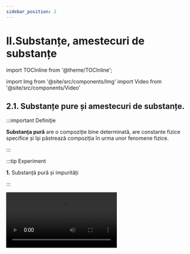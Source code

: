 ```yaml
---
sidebar_position: 2
---
```


# II.Substanțe, amestecuri de substanțe


import TOCInline from '@theme/TOCInline';

<TOCInline toc={toc} />



import Img from '@site/src/components/Img'
import Video from '@site/src/components/Video'


## 2.1. Substanțe pure și amestecuri de substanțe.

:::important Definiţie

**Substanța pură** are o compoziție bine determinată, are constante fizice specifice și își păstrează compoziția în urma unor fenomene fizice.

:::



:::tip Experiment

**1.** Substanță pură și impurități 

:::

<Video src="https://www.youtube.com/embed/Pzx33beWQ2g" />


**Materiale necesare:** 2 pahare Berzelius, apă, baghetă de sticlă, sare extrafină și sare grunjoasă.


**Descrierea experimentului:** 

- Pune într-un pahar sarea extrafină și în celălalt sarea grunjoasă.
- Adaugă apă în ambele pahare și dizolvă sarea prin agitarea cu bagheta și apoi observă conținuturile celor 2 pahare.
 

- Ce observi ?


:::note Observaţie

În paharul cu apă și sare fină nu se deosebesc componenții, iar în celălalt se depun pe fund substanțe închise la culoare.  

:::



**Concluzia experimentului:**

Sarea fină este o substanță pură, iar sarea grunjoasă este impură, adică conține impurități (alte substanțe pe lângă sare).




**Pentru a exprima cât de curată este o substanță se folosește noțiunea de puritate.**

:::important Definiţie

**Puritatea (p)** reprezintă masa de substanță pură care se găsește în 100 g de substanță impură. Ea se exprimă în procente (%).

:::


:::caution Problemă model

**1.** Din 800 g sare grunjoasă se obține 700 g sare pură. Calculați puritatea zăcământului și procentul impurităților. 





800 g sare impură..................700 g sare pură

100 g sare impură..................x g sare pură


<Img className="img-responsive4" src="chimie/clasa7/capitolul2/2_1_Poza1_CalculeTema1.jpg" lazy={false} width="1000" height="94" />


:::



:::important Definiţie

**Amestecul** este rezultatul punerii în comun a două sau mai multe substanțe între care nu au loc fenomene chimice (reacții chimice).

:::

Zilnic folosești amestecuri sub diferite forme: preparate culinare, medicamente, pastă de dinți, detergenți, produse cosmetice etc.


<br></br>
<br></br>



:::tip Experiment

**2.** Ce este un amestec de substanțe ?

:::

<Video src="https://www.youtube.com/embed/ytjeNW337Nc" />


**Materiale necesare:** mojar cu pistil, sulf, pilitură de fier, o picătură de mercur, magnet.

:::warning

Acest experiment se efectuează numai de către profesori!
Atenție! Mercurul este extrem de toxic ! Nu inhala vaporii săi! Nu îl atinge și nu il gusta! 
  
:::


**Descrierea experimentului:** 

- Pune într-un mojar pulbere de sulf și pilitură de fier și amestecă cu pistilul.
- Apropie de acest amestec un magnet.
 

- Ce observi ?


:::note Observaţie

Fierul din amestec nu își pierde proprietatea de a fi atras de magnet.

Sulful din amestec își păstrează și el proprietățile (pulbere galbenă).
  

:::


- Pune într-un mojar pulbere de sulf și o picătură de mercur și amestecă cu pistilul.

- Ce observi ?


:::note Observaţie

În scurt timp vei observa o pulbere neagră și formarea unei noi substanțe care nu mai are proprietățile celor 2 componente.  

:::



**Concluzia experimentului:**

Sulful cu fierul amestecate în mojar formează un amestec.

Sulful cu mercurul suferă un fenomen chimic, în urma căruia cele două substanțe nu își mai păstrează proprietățile.



:::important Caracteristicile amestecurilor

A)	Un amestec este format din doi sau mai mulți componenți.

B)	Substanțele componente pot fi luate în diferite proporții.

C)	Fiecare substanță componentă își păstrează proprietățile fizice și chimice.

:::


:::important

#### Un amestec poate fi format din:

- Substanțe solide: solul, rocile, aliajele
- Substanțe lichide: diverse băuturi, antigelul
- Substanțe gazoase: aerul, gazele naturale
- Substanțe în cele 3 stări de agregare: apa tulbure (apă + particule solide + aer dizolvat)

:::





:::important

#### Obținerea amestecurilor :

a)	Amestecarea componenților în stare gazoasă are loc de la sine prin fenomenul de difuzie, datorat mișcării dezordonate și continue a particulelor componente.

b)	Amestecarea unui lichid cu: 
  - un gaz prin barbotarea (suflarea) gazului în lichid;
  - alt lichid, tot de la sine prin difuzie;
  - un solid, prin amestecare și dizolvare.
  
c)	Amestecarea componenților în stare solidă cu ajutorul mojarului cu pistil.

:::


:::important

#### După compoziția lor amestecurile se clasifică în:

**1) Amestecuri omogene** care au aceeași compoziție și aceleași proprietăți în toată masa lor. 



#### Exemple de amestecuri omogene: 

- soluții;
- aliaje;
- oțet;
- aer;
- spirt.

<Img className="img-responsive4" src="chimie/clasa7/capitolul2/2_1_Poza2_ExempluAmestecuriOmogene_Spirt_vers2.jpg" width="1000" height="479" />


<br></br>
<br></br>


**2) Amestecuri eterogene** care nu au aceeași compoziție și aceleași proprietăți în toată masa lor și se observă cu ochiul liber sau cu lupa componenții săi. 



#### Exemple de amestecuri eterogene: 

- apă cu ulei;
- apă cu nisip;
- aer cu mercur;
- preparate culinare;
- roci etc. 

<Img className="img-responsive4" src="chimie/clasa7/capitolul2/2_1_Poza3_ExempluAmestecuriEterogene_Roci_vers2.jpg" width="1000" height="520" />



:::

<br></br>




:::caution Problemă rezolvată

**1.** Dă câte 3 exemple de substanțe pure, amestecuri omogene și eterogene.

<Img className="img-responsive4" src="chimie/clasa7/capitolul2/2_1_Poza4_TabelProblemaModel1.jpg" width="1000" height="142" />

:::





:::caution Problemă rezolvată

**2.** Identifică tipul amestecului din tabel.

<Img className="img-responsive4" src="chimie/clasa7/capitolul2/2_1_Poza5_TabelProblemaModel2.jpg" width="1000" height="248" />

:::





<br></br>
<br></br>




## 2.2. Metode de separare a amestecurilor

### 2.2.1. Metode de separare a amestecurilor omogene

### 2.2.1.1. Cristalizarea



:::important Definiţie

**Cristalizarea** este metoda de separare a unei substanțe solide sub formă de cristale dintr-un amestec omogen lichid (soluție), prin evaporarea substanței lichide.

:::




:::tip Experiment

**3.** Cristalizarea

:::

<Video src="https://www.youtube.com/embed/ZkYIcurElJg" />


**Materiale necesare:** pahar Berzelius, apă, cristale de piatră vânătă, baghetă, sită de azbest, spirtieră, chibrit, capsulă, trepied.


:::warning

Acest experiment se efectuează numai de către profesori!
 
  
:::



**Descrierea experimentului:** 

- În pahar amestecă apa cu piatra vânătă cu ajutorul baghetei.
- Pune amestecul format într-o capsulă pe care o așezi pe sita de azbest de pe trepied și încălzește-l la flacăra spirtierei.
 

- Ce observi ?


:::note Observaţie

Apa se evaporă și se obțin în capsulă cristale de piatră vânătă.  

:::



**Concluzia experimentului:**

Prin cristalizare am separat o substanță solidă sub formă de cristale dintr-un amestec omogen lichid (soluție), prin evaporarea apei.



<br></br>


<Video src="https://www.youtube.com/embed/zCoSVEfaJL8" />


<br></br>



:::warning

Acest experiment se efectuează numai în prezența unui adult!

Când lucrezi cu surse de foc ai grijă să ai părul strâns și să nu porți haine cu mâneci largi! Atenție când lucrezi cu apă caldă să nu te arzi!

Piatra vânătă este toxică. Nu o atinge și nu o gusta!

 
  
:::

<br></br>



<Video src="https://www.youtube.com/embed/MxRAzjH6_Qs" />

<br></br>


:::warning

Acest experiment se efectuează numai în prezența unui adult!

Când lucrezi cu surse de foc ai grijă să ai părul strâns și să nu porți haine cu mâneci largi! Atenție când lucrezi cu apă caldă să nu te arzi!

Piatra vânătă este toxică. Nu o atinge și nu o gusta!

 
  
:::






:::caution Aplicaţiile cristalizării

- Extragerea sării din apa de mare.

- Extragerea zahărului din trestia/sflecla de zahăr.


:::


<br></br>
<br></br>




### 2.2.1.2. Distilarea


:::important Definiţie

**Distilarea** constă în separarea componentelor lichide dintr-un amestec omogen, pe baza punctelor lor de fierbere diferite.

:::


:::important

În timpul distilării au loc două fenomene fizice: **vaporizarea**, urmată de **condensare**.


<Img className="img-responsive4" src="chimie/clasa7/capitolul2/2_2_1_2_Poza1_PozaProcesDistilare.jpg" width="1000" height="600" />


Dacă în balon există un amestec de apă cu alcool, prin încălzire, temperatura va crește, iar când ajunge la 78 °C, alcoolul începe să fiarbă. 

Pe toată durata fierberii alcoolului, temperatura rămâne constantă, la 78 °C. Vaporii de alcool ajunși în refrigerent sunt răciți și condensează. 

Când temperatura începe să crească depășind 78 °C, alcoolul s-a separat de apă și se oprește distilarea. Apa s-a separat de alcool.

:::


:::note Observație

În general părțile componente ale amestecului au puncte de fierbere care nu diferă cu mai mult de 25 °C între ele, în condiții de presiune de o atmosferă. În schimb dacă diferența dintre punctele de fierbere este mai mare de 25 °C se poate folosi pentru separarea componenților o distilare simplă.

:::




:::caution Aplicaţiile distilării

**1)**	Obținerea apei distilate (pură din punct de vedere chimic), folosită în laboratoare, industrie, farmacie.


<Img className="img-responsive4" src="chimie/clasa7/capitolul2/2_2_1_2_Poza1bis_PozaApaDistilata.jpg" width="1000" height="1000" />



<br></br>
<br></br>


**2)** Obținerea băuturilor alcoolice în instalații industriale cu alambic.



<Img className="img-responsive4" src="chimie/clasa7/capitolul2/2_2_1_2_Poza2_PozaAlambic.jpg" width="1000" height="854" />


<br></br>
<br></br>




**3)** Prin distilarea fracționată a petrolului, în rafinăriile petrochimice se obțin propan, butan, benzine, petrol lampant, motorină, păcură. Aceste produse ale distilării petrolului se folosesc drept combustibili, la obținerea maselor plastice, medicamentelor, cauciucului artificial, fibrelor artificiale, detergenți, insecticide, pesticide etc.




<Img className="img-responsive4" src="chimie/clasa7/capitolul2/2_2_1_2_Poza3_PozaRafinarie.jpg" width="1000" height="565" />


<br></br>
<br></br>



**4)**	Distilarea fracționată a aerului cu separarea azotului de oxigen. Se consideră un balon de distilare care conține un amestec lichid de oxigen (componentul greu) și azot (componentul ușor). Dacă amestecul lichid este încălzit acesta va începe să fiarbă, producând vapori care conțin mai mult azot (componentul ușor) decât lichidul inițial. Acești vapori bogați în azot condensează într-un condensator.

<Img className="img-responsive4" src="chimie/clasa7/capitolul2/2_2_1_2_Poza4_DistilareaFractionataAAerului.jpg" width="1000" height="725" />




:::



<br></br>
<br></br>




### 2.2.2. Metode de separare a componentelor unui amestec eterogen

### 2.2.2.1. Decantarea



:::important Definiţie

**Decantarea** este metoda de separare a componentelor unui amestec eterogen solid–lichid sau lichid–lichid pe baza diferenței mari dintre densitățile acestora. 

:::


:::important

a) Pentru componente solid-lichid având densități cu mult diferite se folosește decantarea cu ajutorul baghetei (când solidul stă pe fundul lichidului). 

b) Pentru componentele lichid-lichid cu densități diferite și care sunt nemiscibile (nu se dizolvă unul în altul) se folosește decantarea cu pâlnia de separare.


:::





:::tip Experiment

**4.** Decantarea unui amestec de apă+ulei+nisip

:::

<Video src="https://www.youtube.com/embed/_JlehKDanoc" />


**Materiale necesare:** 2 pahare Berzelius, baghetă, pâlnie de separare (cu robinet), apă,ulei,nisip, stativ.


**Descrierea experimentului:** 

- Cu ajutorul baghetei se toarnă partea lichidă a amestecului în pâlnia de separare. În pahar rămâne nisipul.
- Se desface robinetul pâlniei de separare astfel încât, apa care are densitatea mai mare va curge în pahar, iar uleiul cu densitatea mai mică va rămâne în pâlnia de separare.
 

- Ce observi ?


:::note Observaţie

Prin decantare am separat nisipul de apa cu ulei, cu bagheta, apoi am separat apa de ulei cu pâlnia cu robinet.  

:::



**Concluzia experimentului:**

Prin decantare am separat componentelor unui amestec eterogen solid–lichid sau lichid–lichid, pe baza diferenței dintre densitățile acestora.



:::caution Aplicaţiile decantării

**1.** Obținerea apei potabile în bazine decantoare de mari dimensiuni, în care impuritățile solide se depun pe fundul decantorului și apa se limpezește și se epurează (curăță) mecanic.



<Img className="img-responsive4" src="chimie/clasa7/capitolul2/2_2_2_1_Poza1_PozaDecantorApa.jpg" width="1000" height="531" />


<br></br>
<br></br>



**2.** Separarea celor 2 componente ale varului stins: apa de var și laptele de var.


<Img className="img-responsive4" src="chimie/clasa7/capitolul2/2_2_2_1_Poza2_PozaPaharVarStins.jpg" width="1000" height="655" />


:::

<br></br>
<br></br>




### 2.2.2.2. Filtrarea.



:::important Definiţie

**Filtrarea** este metoda de separare a unei substanțe solide dintr-un amestec eterogen solid-lichid care au densități apropiate, cu ajutorul unui material filtrant (hârtie de filtru).  

:::


:::note Observaţie

Observație: Când densitatea solidului este mult mai mare ca cea a lichidului din amestec aplicăm decantarea, iar când densitatea solidului este asemănătoare cu cea a lichidului (solidul nu se depune pe fundul lichidului, ci este peste tot împrăștiat prin lichid) aplicăm filtrarea.  

:::




:::tip Experiment

**5.** Filtrarea unui amestec eterogen

:::

<Video src="https://www.youtube.com/embed/h0S1sYA1Vsg" />


**Materiale necesare:** 1 pahar Berzelius, 1 pahar Erlenmeyer, baghetă, pâlnie , hârtie de filtru, apă, pulbere de sulf (pulbere de cărbune, praf de cretă, bobițe de plută, frunze de ceai, cafea măcinată etc).


**Descrierea experimentului:** 

- În paharul Berzelius se amestecă apa cu pulberea de sulf.
- Se împăturește în patru hârtia de filtru, se desparte o foaie de celelalte, se aplică pe pereții interiori ai pâlniei umezită.
- Amestecul se toarnă în pâlnie pe o baghetă de sticlă înclinată spre peretele lateral, spre partea triplă a filtrului.
 

- Ce observi ?


:::note Observaţie

Pentru a separa apa de pulberea de sulf am folosit filtrarea.  

:::



**Concluzia experimentului:**

Prin filtrarea am separat o substanță solidă dintr-un amestec eterogen solid-lichid, cu densități apropiate, cu ajutorul unui hârtiei de filtru. 



:::caution Aplicaţiile filtrării:

**1.** Filtru pentru apă potabilă (bună de băut)



<Img className="img-responsive5" src="chimie/clasa7/capitolul2/2_2_2_2_Poza1_PozaFiltruApaPotabila.jpg" width="1000" height="1000" />


<br></br>
<br></br>

**2.** Filtru pentru aer (automobile, aer condiționat, aspiratoare, industriale pentru reținerea gazelor poluante etc.)



<Img className="img-responsive5" src="chimie/clasa7/capitolul2/2_2_2_2_Poza2_PozaFiltruPentruAer.jpg" width="1000" height="881" />



<br></br>
<br></br>

**3.** Filtru de ulei la automobile.

<Img className="img-responsive5" src="chimie/clasa7/capitolul2/2_2_2_2_Poza3_PozaFiltruDeUleiMasina.jpg" width="1000" height="913" />



<br></br>
<br></br>

**4.** Filtru de cafea.




<Img className="img-responsive5" src="chimie/clasa7/capitolul2/2_2_2_2_Poza4_PozaFiltruCafea.jpg" width="1000" height="1000" />


:::



:::caution Problemă rezolvată

**1.** Tudor are la dispoziție următoarele instrumente: spirtieră cu trepied și sită de azbest, magnet, pâlnie cu filtru, pahare, baghetă, pâlnie cu robinet.

Ce echipament este necesar pentru a extrage fiecare substanță enumerată în coloana 2? Scrie răspunsurile în tabel.


<Img className="img-responsive4" src="chimie/clasa7/capitolul2/2_2_2_2_Poza5_PozaTabelProblemaModel1.jpg" width="1000" height="413" />

:::




<br></br>
<br></br>


### 2.2.2.3 Aplică ce ai învățat în legătură cu Metodele de separare a amestecurilor


:::caution Temă

1)	Lucian dorește să separe un amestec de sare, nisip și pilitură de fier în trei substanțe solide separate. El a parcurs următorii pași:

- A împrăștiat amestecul pe o coală de hârtie și a trecut un magnet pe deasupra lor.
- A pus restul amestecului într-un pahar și a adăugat apă.
- A filtrat amestecul de apă.

A reușit Lucian să separe amestecul inițial în trei substanțe solide când a finalizat acești trei pași? Explică răspunsul tău.


:::




:::caution Temă

2)	Daniela dorește să separe un amestec de apă cu ulei. 

Ea folosește următoarea instalație:

<Img className="img-responsive5" src="chimie/clasa7/capitolul2/2_2_2_3_Poza1_PozaInstalatieFiltrareTema2.jpg" width="1000" height="818" />



a)	Denumește ustensilele folosite în acest experiment.

b)	Ce fel de amestec formează apa cu uleiul?

c)	Ce lichid a curs în pahar după deschiderea robinetului ? Explică răspunsul.




:::


<br></br>
<br></br>



## 2.3. Solul - amestec eterogen






**Litosfera** (din grecescul lithos = piatră și sferă) este partea solidă de la exteriorul unei planete. În cazul Terrei, litosfera include scoarța terestră și partea superioară a mantalei.




:::important Definiţie

**Solul** este stratul situat la suprafața scoarței terestre (partea superioară a litosferei).  

:::



:::important

#### Structura solului: 

<Img className="img-responsive4" src="chimie/clasa7/capitolul2/2_3_Poza1_PozaIStructuraSolului.jpg" width="1000" height="559" />

:::






:::important Principalele tipuri de sol
- **Solul nisipos** conține particule mari de nisip, este aerat și drenat (apa pătrunde ușor prin el). Este folosit la fabricarea vaselor ceramice.

:::

<Img className="img-responsive4" src="chimie/clasa7/capitolul2/2_3_Poza2_PozaISolNisipos.jpg" width="1000" height="519" />



:::note Observaţie

**Solul nisipos**, de exemplu, este uşor şi poros, permiţând trecerea apei şi fiind uşor de lucrat, însă nu reţine nutrienţi.
Umeziţi pământul şi frecaţi o bucată între degete. Dacă pământul se scurge printre degete este nisipos.

**Este folosit la fabricarea sticlei.**

  
:::




:::important Principalele tipuri de sol
- **Solul argilos** arată ca un nisip maroniu, uscat formează bulgări, fiind bogat în substanțe minerale nutritive (roditor). Este folosit la obținerea sticlei.


:::

<Img className="img-responsive4" src="chimie/clasa7/capitolul2/2_3_Poza3_PozaISolArgilos.jpg" width="1000" height="598" />



:::note Observaţie

**Solurile argiloase** se compactează (se bătătoresc) ușor când sunt călcate în timp ce sunt umede și se usucă tare în timpul verii, formând crăpături serioase pe timp de secetă. Are o mare densitate, este greu permeabil, în schimb odată pătruns de apă, o reține multă vreme. 

Ia un pumn de sol umed şi strânge-l cu putere în palmă. Dacă la deschiderea pumnului remarci o formațiune compactă de pământ, ce se lipește de palmă, atunci ai în grădină un sol argilos.

De altfel, solul argilos este simplu de identificat și în absența acestui test. Un astfel de sol se lipește de încălțări și de uneltele de grădină, se grupează în bulgări mari de pământ, greu de sfărâmat.


**Este folosit la obținerea vaselor ceramice.**


  
:::




:::important Principalele tipuri de sol

- **Solul calcaros** are aspect albicios, conține o mare cantitate de pietre fiind predispus la uscare, blochează pătrunderea magneziului și a fierului. Este folosit la obținerea varului.



:::

<Img className="img-responsive4" src="chimie/clasa7/capitolul2/2_3_Poza4_PozaISolCalcaros.jpg" width="1000" height="607" />



:::note Observaţie

**Solul calcaros** are un aspect albicios si are o cantitate mare de pietre fiind predispus la uscare, blochează pătrunderea magneziului și a fierului.

Este un tip de sol lipicios și greu de lucrat cu el când este umed, iar vara se usucă foarte repede. 

Deși absoarbe eficient umiditatea, solul calcaros favorizează și înghețul profund. În plus, nu reține în mod corespunzător substanțele nutritive, fapt care poate duce, spre exemplu, la cloroză (îngălbenirea) frunzelor.

Ia o lingură de sol și pune-o într-un vas, adăugând oțet. În cazul în care apar bule albe de dioxid de carbon, înseamnă că solul din grădina ta are un conținut crescut de carbonat de calciu.

**Este folosit la obținerea varului.**



  
:::




:::important

Solul este un _amestec eterogen de materie organică_ (rădăcini de plante, mici organisme, resturi de vietăți aflate în descompunere care formează humusul) și _materie anorganică_ (roci, apă, oxigen, dioxid de carbon, azot).

:::



#### Substanțele minerale se pot găsi în sol în:

- Cantitate mare - **macroelemente** - : siliciu, aluminiu, potasiu, calciu ,fier, magneziu.
- Cantitate mică - **microelemente** - : iod, fluor, brom, cobalt, mangan, cupru, molibden, crom etc.

Plantele nu se dezvoltă normal în solurile sărace în substanțe minerale. 

Pentru a asigura solurilor substanțele nutritive necesare, se folosesc îngrășăminte naturale (mraniță-gunoi de grajd putrezit, compost-amestec de resturi de plante, cenușă etc.) sau îngrășăminte chimice (azotați, fosfați).






:::caution Importanța solului

- Solul produce hrană și materii prime, 95 % din hrana pe care o consumăm provine direct sau indirect din sol.

- Curăță apa potabilă.

- Găzduiește organisme cu potențial farmaceutic.

- Solul fertil previne eroziunea.
 
- Reține apa și reduce riscurile de inundații.

- Stochează cantități uriașe de carbon.

Anual în Europa dispar 1 000 km² de sol (suprafață egală cu a unui oraș precum Berlinul) ca urmare a extinderii orașelor și a infrastructurii.

Protejarea acestei resurse fragile neregenerabile este vitală pentru asigurarea unui viitor sănătos. Formarea a 2 cm de sol fertil poate dura până la 500 de ani.

:::



<br></br>
<br></br>



## 2.4. Aerul – amestec omogen

:::important Definiţie

**Atmosfera** este învelișul de aer care înconjoară Pământul.  

:::



#### Atmosfera Pământului conține:
 
- azot (nitrogen) molecular diatomic (N<sub>2</sub>) în proporție de 78%;
- oxigen molecular diatomic (O<sub>2</sub>) în proporție de 21%;
- argon (Ar) în proporție de 0,92%;
- dioxid de carbon (CO<sub>2</sub>) în proporție de 0,04%;
- ozon sau oxigen triatomic (O<sub>3</sub>);
- alte gaze, praf, fum etc.



<Img className="img-responsive4" src="chimie/clasa7/capitolul2/2_4_Poza0_CompozitiaAtmosferei.jpg" width="1280" height="740" />




**Atmosfera terestră are o masă de cca 4,9 • 10<sup>18</sup> kg și este alcătuită, în funcție de temperatură, din mai multe straturi:** 
  



<Img className="img-responsive4" src="chimie/clasa7/capitolul2/2_4_Poza1_StructuraAtmosferei.jpg" width="1000" height="705" />




:::note Observaţie

De ce este cerul albastru? Lumina Soarelui o vedem albă, însă ea este compusă din lumini (radiații) din cele șapte culori ale curcubeului, date de acronimul  

<Img src="chimie/clasa7/capitolul2/2_4_Poza2_ROGVAIV.jpg" width="1000" height="49" />
  



**Aerul reflectă culoarea albastră și de aceea vedem cerul albastru.**

:::



:::caution Importanța aerului pe Pământ

- Oxigenul din aer întreține viața.

- Stratosfera, care conţine stratul de ozon, absoarbe cea mai mare parte a radiaţiilor ultraviolete. Dacă ar pătrunde în totalitate până la suprafaţa terestră, aceste radiaţii ar distruge viaţa de pe planetă, deoarece temperatura ar crește foarte mult.

- Arderea combustibililor.



:::



:::important Definiţie

Substanțele care poluează aerul și schimbă compoziția acestuia se numesc **poluanți.**  

:::



:::important Poluanții sunt de două feluri:


**a) Substanțe poluante naturale:** compuși ai sulfului (din emanațiile vulcanice), compuși ai azotului și dioxid de carbon (din descompunerea resturilor vegetale și animale).

**b) Substanțe poluante artificiale:** compuși ai sulfului, ai azotului și ai carbonului, ozonul de la nivelul solului- rezultați în urma arderii combustibililor, proceselor industriale, folosirii de pesticide (omoară dăunătorii culturilor agrare).

:::



#### Consecințele poluării aerului:


1)	Poluarea aerului are **efecte dăunătoare asupra sănătăţii oamenilor:** bronşite acute şi cronice, crize de astm, boli cardiovasculare, alergii la polen, cancere pulmonare şi ale căilor respiratorii şi afecţiuni ale aparatului reproducător.


<Img className="img-responsive4" src="chimie/clasa7/capitolul2/2_4_Poza3_Poluare1.jpg" width="1000" height="519" />

<br></br>
<br></br>



2) Majoritatea poluanților sunt „spălați” de către ploaie, zăpadă sau ceață și sunt transformați în acizi care se combină cu ploaia. Această **ploaie acidă** cade peste lacuri și păduri, unde poate duce la moartea peștilor sau plantelor și poate să afecteze întregi ecosisteme. Ploile acide pot să afecteze și sănătatea umană și obiecte create de oameni. Ele dizolvă încet statui istorice din piatră și fațadele monumentelor istorice.

<Img className="img-responsive4" src="chimie/clasa7/capitolul2/2_4_Poza4_Poluare2.jpg" width="1000" height="546" />

<br></br>
<br></br>


3)	Una din cele mai mari probleme cauzate de poluarea aerului este **încălzirea globală**, o creștere a temperaturii Pământului. Ea este cauzată de acumularea unor gaze atmosferice, cum ar fi dioxidul de carbon și alte gaze, cunoscute sub denumirea de gaze de seră, care reduc căldura disipată de Pământ, dar nu blochează radiațiile Soarelui. Din cauza efectului de seră se așteaptă ca temperatura globală să crească cu multe consecințe dezastroase:

- schimbarea tiparul climatic, 

- afectarea producției agricole, 

- modificare distribuției animalelor și plantelor 

- creșterea nivelul mării.

<Img className="img-responsive4" src="chimie/clasa7/capitolul2/2_4_Poza5_Poluare3.jpg" width="1000" height="697" />




<br></br>
<br></br>




## 2.5. Apa

:::important Definiţie

**Hidrosfera** este învelișul de apă al Pământului, fiind formată din oceane, mări, lacuri, râuri, ape subterane, ghețari și reprezintă 70% din suprafața totală a planetei noastre. 

:::



<Img className="img-responsive4" src="chimie/clasa7/capitolul2/2_5_Poza1_IzvorLaMunte.jpg" width="1280" height="874" />


Din toată apa existentă pe Pământ numai 3% este apă dulce, provenită din ghețari, ape subterane și alte surse (lacuri, atmosferă, sol).

Apa în natură se găsește în toate cele trei stări de agregare:
- solidă (zăpada, gheață);
- lichidă (oceane, mări, lacuri);
- gazoasă (vapori de apă din atmosferă).

:::important Definiţie

**Apa potabilă** este apa bună de băut, care nu conține microorganisme sau substanțe toxice. Ea trebuie să aibă gust plăcut, fără miros, incoloră, fără impurități.

:::









:::note Observaţie

Cum devine apa din râuri potabilă ?

De exemplu Apa Nova care asigură apa potabilă în București parcurge următorii pași :

_Pasul 1: Captarea apei:_ prelevează apă din cursul râurilor Argeș și Dâmbovița cu ajutorul mai multor prize de captare.

_Pasul 2: Curățarea de deșeuri:_ la prima întâlnire, în dreptul bazinelor de captare, apa abundă în crengi, frunze, insecte și o mulțime de deșeuri, mari și mici, aduse de cursul râurilor. Mare parte dintre ele se opresc în grătarele de filtrare, primele instrumente responsabile pentru eliminarea deșeurilor.

_Pasul 3: Îndepărtarea impurităților:_ în apa preluată există impurități invizibile ochiului liber. Pentru a le îndepărta, adăugă un coagulant care le obligă să se lipească una de alta sub formă de flacoane. Odată adunate pe fundul bazinului, flacoanele sunt mult mai ușor de colectat și retras din apă. 

_Pasul 4: Filtrarea:_ folosesc filtre cu nisip care rețin și elimină până la ultima particulă vizibilă de impuritate.

Pasul 5: Ozonarea:_ ozonul elimină bacteriile și virușii. În contact cu apa, ozonul descompune materiile organice și îmbunătățește considerabil culoarea și gustul acesteia.

_Pasul 6: Clorinarea:_ se adăugă clor, în concentrații atent stabilite, atât la ieșirea apei din uzina de tratare, cât și în diferite puncte ale rețelei. Astfel, bacteriile sunt ținute la distanță, iar calitatea apei de-a lungul drumului ei către consumatori rămâne intactă.

_Pasul 7: Stocarea și distribuția apei:_ apa este depozitează în rezervoare și transportată spre destinație, printr-o rețea formată din apeducte și conducte principale.
  

:::



:::caution Rolul apei în organism

Apa este componenta principală a tuturor țesuturilor și organelor. 

Lacrimile, saliva și transpirația conțin apă. 

Necesarul zilnic de apă depinde de masa omului, de efortul depus și de climă. 

Un om poate trăi minim trei zile fără apă.



:::




:::important Definiţie

**Poluarea apei** modifică compoziția  apei și este o consecință a activităților umane din industrie, agricultură, gospodărie sau a unor procese naturale (erupții vulcanice, tsunami, alunecări de teren, inundații). 

:::


#### Poluarea apei poate fi:

- Poluare chimică cu metale, îngrășăminte chimice, pesticide, erbicide.
- Poluare fizică cu materiale plastice, deșeuri menajere.
- Poluare biologică cu bacterii, paraziți.
- Poluare radioactivă cu deșeuri radioactive de la centrale nucleare.


<br></br>
<br></br>



## 2.6. Soluții apoase. Dizolvarea.



:::tip Experiment

**6.** Ce este dizolvarea ?

:::

<Video src="https://www.youtube.com/embed/1ccsv5-kk1E" />


**Materiale necesare:** pahar, apă, linguriță, sare extrafină.


**Descrierea experimentului:** 

- Într-un pahar pune câteva cristale de sare fină și amestecă cu lingurița. 
- Explică ce tip de amestec ai obținut și ce fel de fenomen (fizic/chimic) a avut loc.  


:::note Observaţie

Se observă în scurt timp cum cristalele parcă dispar și nu se mai văd în apă.

:::



**Concluzia experimentului:**

S-a obținut un amestec omogen în urma unui fenomen fizic. 







:::important Definiţie

**Dizolvarea** este fenomenul fizic în urma căruia o substanță se răspândește uniform printre particulele altei substanțe, rezultând un amestec omogen. 

:::


Dizolvarea este o consecință a fenomenului fizic numit **difuzie** - de amestecare a două substanțe de la sine (fără intervenție din afară). La dizolvare intervenim din afară prin amestecare pentru a grăbi amestecarea.


:::important Definiţie

**Soluția** este amestecul omogen de substanțe obținut în urma dizolvării. 

:::



:::important

#### Soluția este formată din două componente:

1)	**Dizolvat (solvat, solut)** este substanța în cantitate mai mică. Exemple: sarea, zahărul, piatra vânătă.

2)	**Dizolvant (solvent)** este substanța în cantitate mai mare. Exemple: apa, alcoolul, eterul, benzina, acetona.
 

:::


:::important Definiţie

Soluțiile în care dizolvantul este apa (cel mai utilizat dizolvant) se numesc **soluții apoase**. 

:::


<br></br>
<br></br>


:::tip Experiment

**7.** Conservarea masei unei soluții

:::

<Video src="https://www.youtube.com/embed/C5Qon6rqYvk" />


**Materiale necesare:** pahar, apă, linguriță, sare fină, cântar.


**Descrierea experimentului:** 

- Cântărește 5g de sare fină.
- Măsoară cu cilindrul gradat 50 mL apă distilată, care cântărește 50g.
- Amestecă sarea cu apa până la dizolvare și apoi cântărește soluția obținută.
- Compară masa totală a componentelor cu masa soluției. 

- Ce observi?


:::note Observaţie

Masa soluției = m<sub>s</sub> = m<sub>sare</sub> + m<sub>apă</sub> 

:::



**Concluzia experimentului:**

Masa soluției este egală cu suma maselor dizolvatului și a dizolvantului. 






:::important Definiţie

**Masele componentelor unei soluții se conservă (rămân aceleași).** 

:::

#### Exemple de cele mai cunoscute soluții:

<Img className="img-responsive4"  src="chimie/clasa7/capitolul2/2_6_Poza1_TabelCuCeleMaiCunoscuteSolutii.jpg" width="1000" height="676" />

<br></br>
<br></br>


#### Zeama bordeleză 

Este un pesticid cu acțiune fungicidă și algicidă. Se folosește pentru protejarea unor pomi fructiferi, printre care piersicii, caișii, prunii sau merii, dar și a viței de vie, a căpșunilor, cât și a unor legume – cartofi și roșii, de pildă. Pentru a prepara 100 de litri de zeamă bordeleză, cantitate suficientă pentru un hectar de vie pe rod, ai nevoie de: 1 kilogram de piatră vânătă, 1 kilogram de var stins, 100 de litri de apă.

<Img className="img-responsive4" src="chimie/clasa7/capitolul2/2_6_Poza2_PozaZeamaBordeleza.jpg" width="1000" height="768" />


<br></br>
<br></br>


#### Apa oxigenată
  
Este folosită ca cicatrizant, decolorant, antiseptic, hemostatic local.

<Img className="img-responsive4" src="chimie/clasa7/capitolul2/2_6_Poza3_PozaApaOxigenata.jpg" width="1000" height="625" />

<br></br>
<br></br>


#### Tincturile 

Sunt soluții în care solventul este alcoolul (ex tinctură de iod, tinctură de propolis etc.).

<Img className="img-responsive4" src="chimie/clasa7/capitolul2/2_6_Poza4_PozaTincturaIod.jpg" width="1000" height="484" />

<br></br>
<br></br>



#### Oțetul (lat. acetis) 

Este acid acetic diluat în apă (3–9%), cu gust acru, produs prin fermentarea naturală acetică a vinului sau a sucului de mere.

<Img className="img-responsive4" src="chimie/clasa7/capitolul2/2_6_Poza5_PozaOtet.jpg" width="1000" height="838" />



<br></br>
<br></br>




:::tip Experiment

**8.** Factorii care influențează viteza de dizolvare a unei substanțe

:::

<Video src="https://www.youtube.com/embed/BLwEiWPuXQA" />


**Materiale necesare:** sare grunjoasă, sare extrafină, cântar, spirtieră, trepied, baghetă, pahare Berzelius, sită, cilindru gradat, cronometru.



:::warning

Acest experiment se efectuează numai în prezența unui adult!

Când lucrezi cu surse de foc ai grijă să ai părul strâns și să nu porți haine cu mâneci largi! Atenție când lucrezi cu apă caldă să nu te arzi!


 
  
:::


**Descrierea experimentului:** 

- În 2 pahare pune câte 20 mL apă și adaugă în fiecare 5 g sare grunjoasă, respectiv sare extrafină. 

- Amestecă și cronometrează timpul de dizolvare în fiecare caz.

- Ce observi?


:::note Observaţie

Dizolvarea are loc mai repede dacă dizolvatul are un grad mai mare de fărâmițare (suprafața de contact este mai mare și particulele sunt mai mici). 

:::



- În 2 pahare pune câte 20 mL apă și adaugă în fiecare 5 g sare extrafină. 
- Primul pahar pune-l pe sită și trepied, la încălzire.
- Cronometrează timpul de dizolvare în fiecare caz.


- Ce observi?


:::note Observaţie

Dizolvarea are loc mai repede la temperaturi mai mari. 

:::



- În 2 pahare pune câte 20 mL apă și adaugă în fiecare 5 g sare extrafină. 
- Primul pahar agită-l cu o baghetă, iar pe al doilea nu îl agita.
- Cronometrează timpul de dizolvare în fiecare caz.

- Ce observi?


:::note Observaţie

Dizolvarea are loc mai repede dacă se agită componenții amestecului. 

:::


**Concluzia experimentului:**

#### Factorii care grăbesc dizolvarea unui solid într-un lichid sunt:

- dimensiune cât mai mică a particulelor (cristalelor)
- temperatură mai mare 
- agitarea componentelor.
 



<br></br>
<br></br>


### 2.6.1. Aplică ce ai învăţat în legătură cu Soluțiile apoase şi Dizolvarea.



:::caution Temă

**1.** Patru pahare identice conțin fiecare câte 100 mL de apă. Se adaugă 10 g de zahăr în fiecare pahar.Tabelul prezintă informații despre fiecare pahar. 

<Img className="img-responsive4" src="chimie/clasa7/capitolul2/2_6_Poza6_TabelTema1.jpg" width="1000" height="176" />

Aranjează paharele în funcție de viteza de dizolvare a zahărului, de la cel mai rapid la cel mai lent. Explică răspunsul!

:::






## 2.7. Concentrația procentuală a soluțiilor

### 2.7.1. Clasificarea soluțiilor apoase


:::important Definiţie

**Solubilitatea** este proprietatea unei substanțe de a se dizolva într-un anumit solvent.  

:::



:::important

**Coeficientul de solubilitate** măsoară cantitatea maximă de substanță care se dizolvă în 100 g de solvent, la o anumită temperatură.   

:::


:::important

**Solubilitatea depinde atât de natura dizolvantului, cât și de natura dizolvatului.**   

:::



#### Clasificarea substanțelor după solubilitatea în apă:

a)	_Substanțe ușor solubile_ au coeficientul de solubilitate > 10g exemple: piatra vânătă, sarea, zahărul

b)	_Substanțe greu solubile_ au coeficientul de solubilitate < 10g, dar > 0,01g exemple: carbonatul de magneziu, var stins, oxigenul, iodul

c)	_Substanțe insolubile_ au coeficientul de solubilitate < 0,01g exemple: metalele, sulful, cărbunele, uleiul, plasticul etc.







:::tip Experiment

**9.** Solubilitatea substanțelor

:::

<Video src="https://www.youtube.com/embed/SWTf-o7Dr5o" />


**Materiale necesare:** 3 eprubete, apă, sare, ulei, hidroxid de calciu.


**Descrierea experimentului:** 

- Pune în cele 3 eprubete aceeași cantitate de apă și adaugă în fiecare aceeași cantitate de sare, în a doua ulei și în a treia hidroxid de calciu.

- Agită-le.

- Ce observi?


:::note Observaţie

Sarea s-a dizolvat ușor, uleiul nu s-a dizolvat (adică este insolubil în apă) și hidroxidul de calciu s-a dizolvat parțial (mai greu).

:::


**Concluzia experimentului:**

Unele substanțe se dizolvă ușor în apă (sarea), altele nu se dizolvă deloc (uleiul) și mai există substanțe care se dizolvă mai greu (hidroxidul de calciu).  




#### Factorii care influenţează solubilitatea substanţelor:

- **Natura solutului şi a solventului** este un prim factor care influenţează solubilitatea substanţelor.
- **Temperatura** este un alt factor care influenţează solubilitatea substanţelor. În general cu creşterea temperaturii, creşte solubilitatea substanţelor solide şi lichide şi scade solubilitatea gazelor.
- **Presiunea** influenţează solubilitatea gazelor. Cu creşterea presiunii, creşte solubilitatea substanţelor gazoase în solvenţii lichizi.



:::important

#### Clasificarea soluțiilor după masa de substanță dizolvată:

- **Soluții nesaturate**
  - **diluate:** conțin o masă mică de dizolvat
  - **concentrate:** conțin o masă mare de dizolvat


- **Soluții saturate:** conțin masa maximă de dizolvat la o temperatură dată, fiind egală cu coeficientul de solubilitate al substanței respective.

- **Soluții suprasaturate:** conțin mai multă masă de dizolvat decât coeficientul de solubilitate al acestuia la temperatura dată.

:::



:::tip Experiment

**10.** Obținerea soluțiilor diluate, concentrate, saturate și suprasaturate

:::

<Video src="https://www.youtube.com/embed/lJfwyaewAe0" />


**Materiale necesare:** sare, pahare Berzelius, sită, trepied, spirtieră, chibrit, baghetă, piatră vânătă.



:::warning

Acest experiment se efectuează numai în prezența unui adult!

Când lucrezi cu surse de foc ai grijă să ai părul strâns și să nu porți haine cu mâneci largi! Atenție când lucrezi cu apă caldă să nu te arzi!

Piatra vânătă este toxică. Nu o atinge și nu o gusta! 


 
  
:::



Coeficientul de solubilitate al unei substanțe este o constantă de material, piatra vânătă având 20,7 g / 100 g apă, la 20 °C (vezi Anexa 1 de la sfârșitul manualului). 


**Descrierea experimentului:** 

- Pentru a obține o soluție diluată în 100 mL apă, adaug puțină piatră vânătă față de coeficientul de solubilitate al ei (5 g) și o dizolv.

- Pentru a obține o soluție concentrată în 100 mL apă adaug mai multă piatră vânătă, dar mai puțin față de coeficientul de solubilitate al ei (15 g) și o dizolv.

- Pentru a obține o soluție saturată în 100 mL apă adaug o cantitate de piatră vânătă egală cu coeficientul de solubilitate al ei (20,7 g) și o dizolv.

- Pentru a obține o soluție suprasaturată în 100 mL apă adaug mai multă piatră vânătă față de coeficientul de solubilitate al ei (25,1 g) și pentru a o dizolva o încălzesc în flacăra spirtierei și apoi o răcesc.


<br></br>
<br></br>


### 2.7.2. Concentrația procentuală de masă


Cum putem afla cum este o soluție?  Simplu, îi aflăm concentrația procentuală.

:::important Definiţie

**Concentrația procentuală de masă (c)** reprezintă masa de substanță dizolvată în 100 g soluție.  

:::


:::important

Dacă m<sub>d</sub> = c și m<sub>s</sub> = 100, atunci obținem următoarea formulă de calcul a concentrației:

 
<Img className="img-responsive4" src="chimie/clasa7/capitolul2/2_7_2_Poza1_Formula1_ConcentratiaProcentualaDeMasa_vers2.jpg" width="1000" height="111" />



și ca să rămână c singur într-o parte a egalității, îl ducem pe 100 în dreapta.

<Img className="img-responsive4" src="chimie/clasa7/capitolul2/2_7_2_Poza2_Formula2_ConcentratiaProcentualaDeMasa_vers2.jpg" width="1000" height="111" />


unde m<sub>d</sub> = masa dizolvatului, m<sub>s</sub> = masa soluției

:::




:::important Observaţii

a) **Concentrația procentuală de masă (c) se exprimă în procente (%)**. Deci, o soluție de sare de concentrație 25% arată că 25g sare sunt dizolvate în 100g soluție și nu 100g apă ca la solubilitate.

b) **O soluție se poate concentra prin:**

- Adăugare de solvat (dizolvat).

- Îndepărtarea prin evaporare a unei mase de apă din soluție.

- Adăugarea unei soluții de același tip, dar cu concentrație mai mare.


c)** O soluție se poate dilua prin:**

- Adăugare de apă.
- Adăugarea unei soluții de același tip, dar mai diluată.


:::


<br></br>


### 2.7.3. Probleme rezolvate cu concentrația procentuală de masă




:::caution Problemă rezolvată cu concentrația procentuală de masă

1)	Determinarea masei de substanță dizolvată (m<sub>d</sub>) când se dă masa soluției (m<sub>s</sub>) și concentrația acesteia (c) 

Mama a preparat 400 g sirop de concentrație 30%. Eu doresc să știu ce masă de zahăr, respectiv de apă a folosit mama.

m<sub>s</sub>  = 400 g sirop

c = 30%

m<sub>d</sub> = ?

m<sub>apă</sub> = ?


#### Rezolvare:

<Img className="img-responsive4" src="chimie/clasa7/capitolul2/2_7_2_Poza4_RezolvareProblemaModel1_vers2.jpg" width="1000" height="421" />



<br></br>


<Video src="https://www.youtube.com/embed/kjWKTcsw0E8" />





:::


<br></br>


:::caution Problemă rezolvată cu concentrația procentuală de masă

2) Aflarea masei de soluție când se dă masa dizolvantului (m<sub>d</sub>) și concentrația(c). 

Maria dorește să prepare o saramură de concentrație 20%.  Ea are la dispoziție 2 kg de sare. Ce masă de saramură a obținut și câtă apă a folosit?

c = 20%

m<sub>d</sub> = 2 kg sare

m<sub>s</sub> =?

m<sub>apă</sub> = ?


#### Rezolvare:


<Img className="img-responsive4" src="chimie/clasa7/capitolul2/2_7_2_Poza5_RezolvareProblemaModel2_vers2.jpg" width="1000" height="434" />




<br></br>


<Video src="https://www.youtube.com/embed/7S524JcXYMw" />



:::


<br></br>


:::caution Problemă rezolvată cu concentrația procentuală de masă

3) Calculează masa de apă care trebuie evaporată din 30g soluție de sare de concentrație 10% pentru a ajunge la o concentrație de 30%. 


m<sub>s1</sub> = 30 g sol. de sare

c<sub>1</sub> = 10%

c<sub>2</sub> = 30%

m <sub>apă evaporată</sub> =?


#### Rezolvare:

<Img className="img-responsive4" src="chimie/clasa7/capitolul2/2_7_2_Poza6_RezolvareProblemaModel3_vers3.jpg" width="1000" height="417" />



<br></br>
<br></br>


<Video src="https://www.youtube.com/embed/s-ajwgzy3hQ" />


:::


<br></br>

:::caution Problemă rezolvată cu concentrația procentuală de masă

4) Se amestecă 300 g sirop de concentrație 20% cu 400 g sirop de concentrație 30%. Ce concentrație va avea soluția obținută? 


m<sub>s1</sub> = 300 g sol. de zahăr

c<sub>1</sub> = 20%

ms<sub>2</sub> = 400 g sol. de zahăr

c<sub>2</sub> = 30%

c = ?%

#### Rezolvare:


<Img className="img-responsive4" src="chimie/clasa7/capitolul2/2_7_2_Poza7_RezolvareProblemaModel4_vers3.jpg" width="1000" height="442" />


<br></br>

<Video src="https://www.youtube.com/embed/Kv4dKXVSzqc" />


:::

<br></br>


:::caution Problemă rezolvată cu concentrația procentuală de masă

5) Ce masă de apă trebuie adăugată la 80 g soluție 40% de sare pentru a o dilua la 20% ? 


m<sub>s1</sub> = 80 g sol. de zahăr

c<sub>1</sub> = 40%

c<sub>2</sub> = 20%

m<sub>apă adăugată</sub> = ? 



#### Rezolvare:



<Img className="img-responsive4" src="chimie/clasa7/capitolul2/2_7_2_Poza8_RezolvareProblemaModel5_vers3.jpg" width="1000" height="347" />

:::


<br></br>



:::caution Problemă rezolvată cu concentrația procentuală de masă

6) Determină relația de legătură între solubilitatea (s) a unei substanțe și concentrația (c) a soluției saturate a acesteia. 


#### Rezolvare:


La m<sub>apă</sub> = 100 g apă avem m<sub>d</sub> = s

m<sub>s</sub> = m<sub>d</sub> + m<sub>apă</sub> = s + 100


<Img className="img-responsive4" src="chimie/clasa7/capitolul2/2_7_2_Poza9_RezolvareProblemaModel6.jpg" width="1000" height="93" />


:::



<br></br>



## 2.8. Sinteză recapitulativă - Substanțe. Amestecuri de substanțe.

:::important

**Substanța pură** are o compoziție bine determinată, are constante fizice specifice și își păstrează compoziția în urma unor fenomene fizice.

Pentru a exprima cât de curată este o substanță se folosește noțiunea de puritate.

**Puritatea( p )** reprezintă masa de substanță pură care se găsește în 100g de substanță impură. Ea se exprimă în procente (%).


<br></br>



**Amestecul** este rezultatul punerii în comun a două sau mai multe substanțe între care nu au loc fenomene chimice (reacții chimice).


#### Amestecurile au următoarele caracteristici :

  - A)	Un amestec este format din doi sau mai mulți componenți.

  - B)	Substanțele componente pot fi luate în diferite proporții.

  - C)	Fiecare substanță componentă își păstrează proprietățile fizice și chimice.


<br></br>

#### După compoziția lor, amestecurile se clasifică în :

**1)	Amestecuri omogene** care au aceeași compoziție și aceleași proprietăți în toată masa lor. 

- #### Exemple de amestecuri omogene: 

  - soluții;
  - aliaje;
  - oțet;
  - aer;
  - spirt etc.




**2) Amestecuri eterogene** care nu au aceeași compoziție și aceleași proprietăți în toată masa lor și se observă cu ochiul liber sau cu lupa componenții săi. 

- #### Exemple de amestecuri eterogene: 

  - apă cu nisip;
  - apă cu pietriș;
  - preparate culinare;
  - roci etc.


<br></br>
<br></br>


#### Metode de separare a amestecurilor omogene

**I.Cristalizarea** este metoda de separare a unei substanțe solide sub formă de cristale dintr-un amestec omogen lichid (soluție), prin evaporarea substanței lichide.

- **Aplicațiile cristalizării :**

  - Extragerea sării din apa de mare.

  - Extragerea zahărului din trestia/sfecla de zahăr.


**II.Distilarea** constă în separarea componentelor lichide dintr-un amestec omogen, pe baza punctelor lor de fierbere diferite. În timpul distilării au loc două fenomene fizice: vaporizarea, urmată de condensare.


- **Aplicațiile distilării:**

  - Obținerea apei distilate (pură din punct de vedere chimic), folosită în laboratoare, industrie, farmacie.

  - Obținerea băuturilor alcoolice în instalații industriale cu alambic.

  - Prin distilarea fracționată a petrolului, în rafinăriile petrochimice se obțin propan, butan, benzine, petrol lampant, motorină, păcură.
 
  - Distilarea fracționată a aerului, cu separarea azotului de oxigen.


<br></br>
<br></br>

 
#### Metode de separare a componentelor unui amestec eterogen


**I. Decantarea** este metoda de separare a componentelor unui amestec eterogen solid – lichid sau lichid –lichid pe baza diferenței mari dintre densitățile acestora.
 
**a)** Pentru componente solid-lichid având densități cu mult diferite, se folosește decantarea cu ajutorul baghetei (când solidul stă la fundul lichidului).
 
**b)** Pentru componentele lichid-lichid cu densități diferite, se folosește pâlnia de separare.


- **Aplicațiile decantării :** 
  
  - Obținerea apei potabile în bazine decantoare de mari dimensiuni, în care impuritățile solide se depun pe fundul decantorului și apa se limpezește și se epurează (curăță) mecanic.
  
  - Separarea celor 2 componente ale varului stins: apa de var și laptele de var.
  
**II.Filtrarea** este metoda de separare a unei substanțe solide dintr-un amestec eterogen solid-lichid, cu ajutorul unui material filtrant.
 
**Observație:** 

Când densitatea solidului este mult mai mare ca cea a lichidului din amestec, aplicăm decantarea, iar când densitatea solidului este asemănătoare cu cea a lichidului (solidul nu se depune la fundul lichidului, ci este peste tot împrăștiat prin lichid), aplicăm filtrarea. 



- **Aplicațiile filtrării:**

  - Filtru pentru apă potabilă (bună de băut)
  
  - Filtru pentru aer (automobile, aer condiționat, aspiratoare, industriale pentru reținerea gazelor poluante etc.)
  
  - Filtru de ulei la automobile
  
  - Filtru de cafea
  

<br></br>
<br></br>


**Solul** – partea exterioară a scoarței terestre - este un amestec eterogen de materie organică (rădăcini de plante, mici organisme, resturi de vietăți aflate în descompunere care formează humusul) și materie anorganică (roci, apă, oxigen, dioxid de carbon, azot).

**Principalele tipuri de sol:** 

- solul nisipos,
- solul argilos,
- solul calcaros. 
 
 
<br></br>
<br></br>
 

**Aerul** – amestec omogen care înconjoară Pământul - conține azot (nitrogen) molecular diatomic (N<sub>2</sub>) în proporție de 78 % , oxigen molecular diatomic (O<sub>2</sub>) -21 %, argon (Ar) (0,92 %), dioxid de carbon (CO<sub>2</sub>) -0,04 %, ozon sau oxigen triatomic (O<sub>3</sub>) și alte gaze, praf, fum etc.

<Img className="img-responsive4" src="chimie/clasa7/capitolul2/2_4_Poza0_CompozitiaAtmosferei.jpg" width="1280" height="740"/>



<br></br>
<br></br>



**Hidrosfera** este învelișul de apă al Pământului, fiind formată din oceane, mări, lacuri, râuri, ape subterane, ghețari și reprezintă 70% din suprafața totală a planetei noastre.


<br></br>





**Dizolvarea** este fenomenul fizic în urma căruia o substanță se răspândește uniform printre particulele altei substanțe, rezultând un amestec omogen.

**Soluția** este amestecul omogen de substanțe obținut în urma dizolvării.

#### Soluția este formată din două componente :

**1) Dizolvat (solvat, solut)** este substanța în cantitate mai mică. Exemple: sarea, zahărul, piatra vânătă.

**2) Dizolvant (solvent)** este substanța în cantitate mai mare. Exemple: apa, alcoolul, eterul, benzina, acetona.

Soluțiile în care dizolvantul este apa, cel mai utilizat, se numesc **soluții apoase.** 



**Masele componentelor unei soluții se conservă** (rămân aceleași), adică masa soluției este egală cu suma maselor dizolvatului și a dizolvantului.


**Exemple de cele mai cunoscute soluții:**

<Img className="img-responsive4"  src="chimie/clasa7/capitolul2/2_6_Poza1_TabelCuCeleMaiCunoscuteSolutii.jpg" width="1000" height="676" />


<br></br>
<br></br>

**Factorii care grăbesc dizolvarea unui solid într-un lichid sunt:**

- dimensiune cât mai mică a particulelor (cristalelor)

- temperatură mai mare
 
- agitarea componentelor.


<br></br>


**Solubilitatea** este proprietatea unei substanțe de a se dizolva într-un anumit solvent. Coeficientul de solubilitate măsoară masa maximă de substanță care se dizolvă în 100 g de solvent, la o anumită temperatură. 
 
Solubilitatea depinde atât de natura dizolvantului, cât și de natura dizolvatului.

**Clasificarea substanțelor după solubilitatea în apă:**

a) Substanțe ușor solubile (piatra vânătă, sarea, zahărul).

b) Substanțe greu solubile (carbonatul de magneziu, var stins, oxigenul, iodul).

c) Substanțe insolubile (metalele, sulful, cărbunele, uleiul, plasticul etc.).


<br></br>

**Factorii care influenţează solubilitatea substanţelor :**
- **Natura solutului şi a solventului** este un prim factor care influenţează solubilitatea substanţelor.

- **Temperatura** este un alt factor care influenţează solubilitatea substanţelor. În general, cu creşterea temperaturii, creşte solubilitatea substanţelor solide şi lichide şi scade solubilitatea gazelor.

- **Presiunea** influenţează solubilitatea gazelor. Cu creşterea presiunii, creşte solubilitatea substanţelor gazoase în solvenţii lichizi.



<br></br>

#### Clasificarea soluțiilor după masa de substanță dizolvată :


- **I. Soluții nesaturate**
  - **diluate:** conțin o masă mică de dizolvat
  - **concentrate:** conțin o masă mare de dizolvat


- **II. Soluții saturate:** conțin masa maximă de dizolvat la o temperatură dată, fiind egală cu solubilitatea substanței respective.

- **III. Soluții suprasaturate:** conțin mai multă masă de dizolvat decât solubilitatea acestuia la temperatura dată.

<br></br>


**Concentrația procentuală de masă ( c )** reprezintă masa de substanță dizolvată în 100g soluție.




<Img className="img-responsive4" src="chimie/clasa7/capitolul2/2_7_2_Poza2_Formula2_ConcentratiaProcentualaDeMasa_vers2.jpg" width="1000" height="111" />


unde m<sub>d</sub> = masa dizolvatului, 

m<sub>s</sub> = masa soluției = m<sub>d</sub> + m<sub>apă</sub> 





Observație:

**a) Concentrația procentuală de masă (c) se exprimă în procente (%)**. Deci, o soluție de sare de concentrație 25% arată că 25 g sare sunt dizolvate în 100 g soluție și nu 100 g apă ca la solubilitate.


**b) O soluție se poate concentra prin:**

- Adăugare de solvat (dizolvat).

- Îndepărtarea prin evaporare a unei mase de apă din soluție.

- Adăugarea unei soluții de același tip, dar cu concentrație mai mare.


**c) O soluție se poate dilua prin:**

- Adăugare de apă.

- Adăugarea unei soluții de același tip, dar mai diluată.



:::



<br></br>



## 2.9. Exerciții recapitulative - Substanțe. Amestecuri de substanțe.


:::caution Exerciții recapitulative - Substanțe pure și amestecuri de substanțe

**1) Indică metoda de separare a componentelor următoarelor amestecuri și precizează felul amestecului:**

a) Sirop

b)	Apă cu pietricele

c)	Spirt

d)	Apă cu pulbere de carbon

e)	Apă cu petrol

f)	Saramură

g)	Apă cu praf de cretă

h)	Apă cu mercur

i)	Apă cu pilitură de cupru

j)	Tinctură de iod

k)	Apă cu scoici

<br></br>



**2) Precizează metoda de separare pentru următoarele aplicații:**

a)	Extragerea zahărului din trestia de zahăr.

b)	Separarea zațului de cafea.

c)	Obținerea apei potabile.

d)	Separarea componentelor din petrol în rafinăriile petrochimice.

e)	Extragerea sării din apa de mare.

f)	Separarea oxigenului de azot din aerul atmosferic.

<br></br>


**3) Răspunde cu adevărat (A) sau fals (F) la următoarele afirmații :**

a)	Dizolvarea unei substanțe într-un solvent este un fenomen chimic.

b)	Soluția saturată conține o cantitate de dizolvat egală cu coeficientul de solubilitate al ei, la temperatură normală.

c)	Dizolvantul este componenta în cantitate mai mare dintr-o soluție.

d)	Dizolvantul se mai numește solvat.

e)	Când se evaporă apa dintr-o soluție, se evaporă și dizolvatul.

f)	O soluție se poate concentra prin adăugare de dizolvat.

g)	O soluție se poate concentra prin adăugare de apă.

h)	Concentrația procentuală de masă reprezintă masa de substanță dizolvată în 100 g apă.


<br></br>


**4) Scrieţi cele două componente şi denumirea lor pentru următoarele soluţii :**

a)	Ser fiziologic.

b)	Oțel.

c)	Sirop.

d)	Limonadă.

e)	Ceață.

f)	Spirt.

g)	Fum.

h)	Aer.


<br></br>



**5) Completează următoarele afirmații :**

a)	Soluțiile care conțin mai multă masă de dizolvat decât coeficientul de solubilitate al acestuia la temperatura dată se numesc ………………………………….

b)	Soluțiile diluate conțin o masă ………… de dizolvat.

c)	Cu creşterea temperaturii, ………… solubilitatea substanţelor solide.

d)	Piatra vânătă este o substanță ………… solubilă în apă, iar fierul este o substanță ………………… în apă.

e)	……………… este amestecul omogen de substanțe obținut în urma dizolvării.

f)	Solvatul este componenta unei soluții în cantitate mai .....................


<br></br>



**6) O soluție de sodă are concentrația procentuală de 30% și conține 20 g apă. Ce masă de sodă conține această soluție ?**

<br></br>




**7) 50 g soluție de apă oxigenată are concentrația procentuală de 12%. Ce masă de perhidrol este dizolvată în apă ? Dacă se adaugă 30 g soluție de apă oxigenată de concentrație 3%, care este concentrația soluției obținute ? Am concentrat soluția inițială sau am diluat-o ?**


<br></br>



**8) O saramură de concentrație 10% conține 40 g sare. O altă saramură de concentrație 40% conține 80 g sare. Ce concentrație are saramura obținută prin amestecarea celor două soluții ?** 



:::



<br></br>
<br></br>



## 2.10. Test de autoevaluare - Substanțe. Amestecuri de substanțe.


:::caution Test de autoevaluare - Substanțe. Amestecuri de substanțe.

 
**1.** Precizaţi în dreptul fiecărei afirmaţii ce fel de amestec (omogen sau eterogen) reprezintă și scrieţi metoda de separare a componentelor. **-2p**


a)	Soluție de piatră vânătă

b)	Apă cu mercur

c)	Apă cu pulbere de cretă

d)	Apă cu alcool




<br></br>



**2.** Denumește o aplicație a cristalizării/distilării/filtrării/decantării. **-1p**


<br></br>

**3.** Scrieţi cele două componente şi denumirea lor pentru următoarele soluţii: **-1p**

a)	Tinctură de iod

b)	Ceață

c)	Ser fiziologic

d)	Oțel


<br></br>

**4.** Completează definiția: **-1p**

a)	Soluția este ……………………………………………………………… .

b)	Dizolvantul este ……………………………………………………… .

c)	Soluția suprasaturată este soluție care conține o masă …………………….

d)	Soluția diluată ………………………………………………………….





<br></br>

**5.** Ce concentrație are o soluție obținută prin dizolvarea a 20 g sodă în 140 g apă? Dacă adăugăm 30 g apă care este noua concentrație a soluției obținute? **-3p**

Oficiu **-2p**

:::